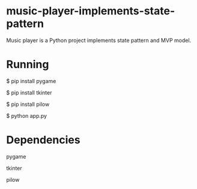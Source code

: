 # music-player-implements-state-pattern
Music player is a Python project implements state pattern and MVP model. 

# Running

$ pip install pygame

$ pip install tkinter

$ pip install pilow

$ python app.py

# Dependencies

pygame

tkinter

pilow

